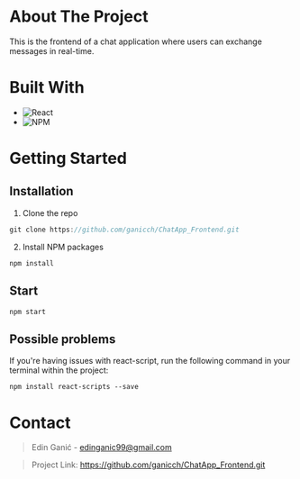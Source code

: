 # About The Project
This is the frontend of a chat application where users can exchange messages in real-time.
# Built With
* ![React](https://img.shields.io/badge/react-%2320232a.svg?style=for-the-badge&logo=react&logoColor=%2361DAFB)
* ![NPM](https://img.shields.io/badge/NPM-%23CB3837.svg?style=for-the-badge&logo=npm&logoColor=white)

# Getting Started
## Installation
1. Clone the repo
```node.js
git clone https://github.com/ganicch/ChatApp_Frontend.git
```
2. Install NPM packages
```node
npm install
```
## Start
```npm
npm start
```

## Possible problems
If you're having issues with react-script, run the following command in your terminal within the project:
```npm
npm install react-scripts --save
```


# Contact
> Edin Ganić - edinganic99@gmail.com

> Project Link: https://github.com/ganicch/ChatApp_Frontend.git

